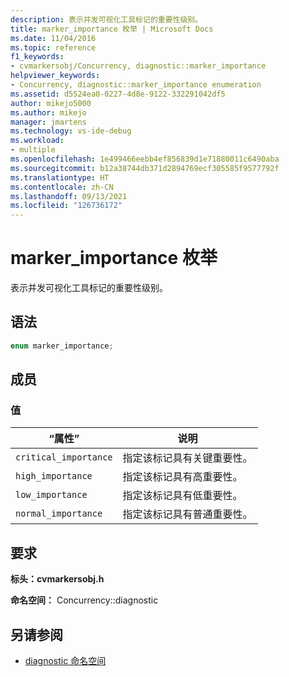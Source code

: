 ```yaml
---
description: 表示并发可视化工具标记的重要性级别。
title: marker_importance 枚举 | Microsoft Docs
ms.date: 11/04/2016
ms.topic: reference
f1_keywords:
- cvmarkersobj/Concurrency, diagnostic::marker_importance
helpviewer_keywords:
- Concurrency, diagnostic::marker_importance enumeration
ms.assetid: d5524ea0-0227-4d8e-9122-332291042df5
author: mikejo5000
ms.author: mikejo
manager: jmartens
ms.technology: vs-ide-debug
ms.workload:
- multiple
ms.openlocfilehash: 1e499466eebb4ef856839d1e71880011c6490aba
ms.sourcegitcommit: b12a38744db371d2894769ecf305585f9577792f
ms.translationtype: HT
ms.contentlocale: zh-CN
ms.lasthandoff: 09/13/2021
ms.locfileid: "126736172"
---
```

# <a name="marker_importance-enumeration"></a>marker_importance 枚举
表示并发可视化工具标记的重要性级别。

## <a name="syntax"></a>语法

```cpp
enum marker_importance;
```

## <a name="members"></a>成员

### <a name="values"></a>值

|“属性”|说明|
|----------|-----------------|
|`critical_importance`|指定该标记具有关键重要性。|
|`high_importance`|指定该标记具有高重要性。|
|`low_importance`|指定该标记具有低重要性。|
|`normal_importance`|指定该标记具有普通重要性。|

## <a name="requirements"></a>要求
 **标头：cvmarkersobj.h** 

 **命名空间：** Concurrency::diagnostic

## <a name="see-also"></a>另请参阅
- [diagnostic 命名空间](../profiling/diagnostic-namespace.md)

